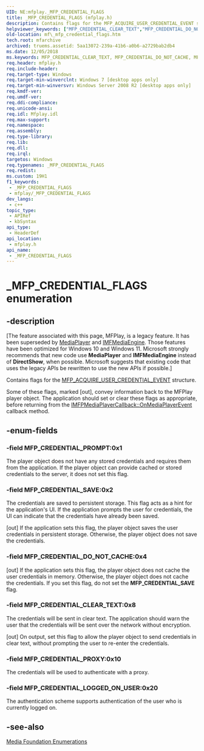 ```yaml
---
UID: NE:mfplay._MFP_CREDENTIAL_FLAGS
title: _MFP_CREDENTIAL_FLAGS (mfplay.h)
description: Contains flags for the MFP_ACQUIRE_USER_CREDENTIAL_EVENT structure.
helpviewer_keywords: ["MFP_CREDENTIAL_CLEAR_TEXT","MFP_CREDENTIAL_DO_NOT_CACHE","MFP_CREDENTIAL_LOGGED_ON_USER","MFP_CREDENTIAL_PROMPT","MFP_CREDENTIAL_PROXY","MFP_CREDENTIAL_SAVE","_MFP_CREDENTIAL_FLAGS","_MFP_CREDENTIAL_FLAGS enumeration [Media Foundation]","mf._mfp_credential_flags","mfplay/MFP_CREDENTIAL_CLEAR_TEXT","mfplay/MFP_CREDENTIAL_DO_NOT_CACHE","mfplay/MFP_CREDENTIAL_LOGGED_ON_USER","mfplay/MFP_CREDENTIAL_PROMPT","mfplay/MFP_CREDENTIAL_PROXY","mfplay/MFP_CREDENTIAL_SAVE","mfplay/_MFP_CREDENTIAL_FLAGS"]
old-location: mf\_mfp_credential_flags.htm
tech.root: mfarchive
archived: truems.assetid: 5aa13072-239a-41b6-a0b6-a2729bab2db4
ms.date: 12/05/2018
ms.keywords: MFP_CREDENTIAL_CLEAR_TEXT, MFP_CREDENTIAL_DO_NOT_CACHE, MFP_CREDENTIAL_LOGGED_ON_USER, MFP_CREDENTIAL_PROMPT, MFP_CREDENTIAL_PROXY, MFP_CREDENTIAL_SAVE, _MFP_CREDENTIAL_FLAGS, _MFP_CREDENTIAL_FLAGS enumeration [Media Foundation], mf._mfp_credential_flags, mfplay/MFP_CREDENTIAL_CLEAR_TEXT, mfplay/MFP_CREDENTIAL_DO_NOT_CACHE, mfplay/MFP_CREDENTIAL_LOGGED_ON_USER, mfplay/MFP_CREDENTIAL_PROMPT, mfplay/MFP_CREDENTIAL_PROXY, mfplay/MFP_CREDENTIAL_SAVE, mfplay/_MFP_CREDENTIAL_FLAGS
req.header: mfplay.h
req.include-header: 
req.target-type: Windows
req.target-min-winverclnt: Windows 7 [desktop apps only]
req.target-min-winversvr: Windows Server 2008 R2 [desktop apps only]
req.kmdf-ver: 
req.umdf-ver: 
req.ddi-compliance: 
req.unicode-ansi: 
req.idl: Mfplay.idl
req.max-support: 
req.namespace: 
req.assembly: 
req.type-library: 
req.lib: 
req.dll: 
req.irql: 
targetos: Windows
req.typenames: _MFP_CREDENTIAL_FLAGS
req.redist: 
ms.custom: 19H1
f1_keywords:
 - _MFP_CREDENTIAL_FLAGS
 - mfplay/_MFP_CREDENTIAL_FLAGS
dev_langs:
 - c++
topic_type:
 - APIRef
 - kbSyntax
api_type:
 - HeaderDef
api_location:
 - mfplay.h
api_name:
 - _MFP_CREDENTIAL_FLAGS
---
```


# _MFP_CREDENTIAL_FLAGS enumeration


## -description

\[The feature associated with this page, MFPlay, is a legacy feature. It has been superseded by [MediaPlayer](/uwp/api/Windows.Media.Playback.MediaPlayer) and  [IMFMediaEngine](/windows/win32/api/mfmediaengine/nn-mfmediaengine-imfmediaengine). Those features have been optimized for Windows 10 and Windows 11. Microsoft strongly recommends that new code use **MediaPlayer** and **IMFMediaEngine** instead of **DirectShow**, when possible. Microsoft suggests that existing code that uses the legacy APIs be rewritten to use the new APIs if possible.\]


Contains flags for the <a href="/windows/desktop/api/mfplay/ns-mfplay-mfp_acquire_user_credential_event">MFP_ACQUIRE_USER_CREDENTIAL_EVENT</a> structure.

Some of these flags, marked [out], convey information back to the MFPlay player object. The application should set or clear these flags as appropriate, before returning from the <a href="/windows/desktop/api/mfplay/nf-mfplay-imfpmediaplayercallback-onmediaplayerevent">IMFPMediaPlayerCallback::OnMediaPlayerEvent</a> callback method.

## -enum-fields

### -field MFP_CREDENTIAL_PROMPT:0x1

The player object does not have any stored credentials and requires them from the application. If the player object can provide cached or stored credentials to the server, it does not set this flag.

### -field MFP_CREDENTIAL_SAVE:0x2

The credentials are saved to persistent storage. This flag acts as a hint for the application's UI. If the application prompts the user for credentials, the UI can indicate that the credentials have already been saved.



[out] If the application sets this flag, the player object saves the user credentials in persistent storage. Otherwise, the player object does not save the credentials.

### -field MFP_CREDENTIAL_DO_NOT_CACHE:0x4

[out] If the application sets this flag, the player object does not cache the user credentials in memory. Otherwise, the player object   does not cache the credentials. If you set this flag, do not set the <b>MFP_CREDENTIAL_SAVE</b> flag.

### -field MFP_CREDENTIAL_CLEAR_TEXT:0x8

The credentials will be sent in clear text. The application should  warn the user that the credentials will be sent over the network without encryption.

[out] On output, set this flag to allow the player object to send credentials in clear text, without prompting the user to re-enter the credentials.

### -field MFP_CREDENTIAL_PROXY:0x10

The credentials will be used to authenticate with a proxy.

### -field MFP_CREDENTIAL_LOGGED_ON_USER:0x20

The authentication scheme supports authentication of the user who is currently logged on.

## -see-also

<a href="/windows/desktop/medfound/media-foundation-enumerations">Media Foundation Enumerations</a>
